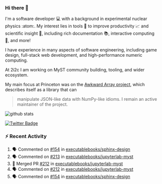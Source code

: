 ### Hi there 👋 

I'm a software developer 💻 with a background in experimental nuclear physics :atom:. My interest lies in tools :wrench: to improve productivity :chart_with_upwards_trend: and scientific insight :telescope:, including rich documentation 📚, interactive computing 🧮, and more! 

I have experience in many aspects of software engineering, including game design, full-stack web development, and high-performance numeric computing. 

At 2i2c I am working on MyST community building, tooling, and wider ecosystem. 

My main focus at Princeton was on the [Awkward Array project](awkward-array.org/), which describes itself as a library that can 
> manipulate JSON-like data with NumPy-like idioms. I remain an active maintainer of the project. 

![github stats](https://github-readme-stats.vercel.app/api?username=agoose77&show_icons=true&hide_rank=true&hide_title=true&bg_color=30,e76445,904e95&text_color=efe3ec&icon_color=efe3ec)
<!--
**agoose77/agoose77** is a ✨ _special_ ✨ repository because its `README.md` (this file) appears on your GitHub profile.

Here are some ideas to get you started:

- 🔭 I’m currently working on ...
- 🌱 I’m currently learning ...
- 👯 I’m looking to collaborate on ...
- 🤔 I’m looking for help with ...
- 💬 Ask me about ...
- 📫 How to reach me: ...
- 😄 Pronouns: ...
- ⚡ Fun fact: ...
-->

[![Twitter Badge](https://img.shields.io/twitter/follow/agoose77?style=flat-square&logo=Twitter&logoColor=white&color=cornflowerblue)](https://twitter.com/agoose77)

### :zap: Recent Activity

<!--START_SECTION:activity-->
1. 🗣 Commented on [#154](https://github.com/executablebooks/sphinx-design/issues/154#issuecomment-1930680309) in [executablebooks/sphinx-design](https://github.com/executablebooks/sphinx-design)
2. 🗣 Commented on [#213](https://github.com/executablebooks/jupyterlab-myst/issues/213#issuecomment-1930678537) in [executablebooks/jupyterlab-myst](https://github.com/executablebooks/jupyterlab-myst)
3. 🎉 Merged PR [#212](https://github.com/executablebooks/jupyterlab-myst/pull/212) in [executablebooks/jupyterlab-myst](https://github.com/executablebooks/jupyterlab-myst)
4. 🗣 Commented on [#212](https://github.com/executablebooks/jupyterlab-myst/pull/212#issuecomment-1930319360) in [executablebooks/jupyterlab-myst](https://github.com/executablebooks/jupyterlab-myst)
5. 🗣 Commented on [#154](https://github.com/executablebooks/sphinx-design/issues/154#issuecomment-1930282325) in [executablebooks/sphinx-design](https://github.com/executablebooks/sphinx-design)
<!--END_SECTION:activity-->
